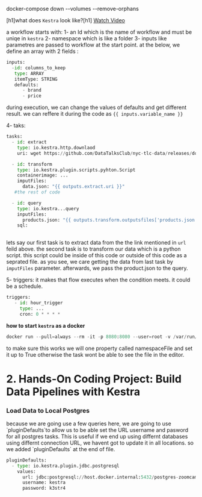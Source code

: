 docker-compose down --volumes --remove-orphans

[h1]what does `Kestra` look like?[h1]
[Watch Video](https://www.youtube.com/watch?v=Np6QmmcgLCs)
 
a workflow starts with: 
1- an Id which is the name of workflow and must be uniqe in `kestra` 
2- namespace which is like a folder
3- inputs like parametres are passed to workflow at the start point. at the below, we define an array with 2 fields :
```python
inputs:
  -id: columns_to_keep
   type: ARRAY
   itemType: STRING
   defaults:
      - brand
      - price
```
during execution, we can change the values of defaults and get different result. we can reffere it during the code as `{{ inputs.variable_name }}`

4- taks: 
```python
tasks:
  - id: extract
    type: io.kestra.http.downlaod
    uri: wget https://github.com/DataTalksClub/nyc-tlc-data/releases/download/green/green_tripdata_2019-10.csv.gz

  - id: transform
    type: io.kestra.plugin.scripts.pyhton.Script
    containerimage: ...
    imputFiles:
      data.json: "{{ outputs.extract.uri }}"
   #the rest of code

  - id: query
    type: io.kestra...query
    inputFiles:
      products.json: "{{ outputs.transform.outputsfiles['products.json'] }}"
    sql:
      
```
lets say our first task is to extract data from the the link mentioned in `url` feild above. the second task is to transform our data which is a python script. this script could be inside of this code or outside of this code as a seprated file. as you see, we care getting the data from last task by `imputFiles` parameter. afterwards, we pass the product.json to the query. 

5- triggers: it makes that flow executes when the condition meets. it could be a schedule.

```python
triggers:
   - id: hour_trigger
     type: ...
     cron: 0 * * * *
```

**how to start `kestra` as a docker**
```python
docker run --pull=always --rm -it -p 8080:8080 --user=root -v /var/run/docker.sock:/var/run/docker.sock -v /tmp:/tmp kestra/kestra:latest server local
```


to make sure this works we will one property called namespaceFile and set it up to True otherwise the task wont be able to see the file in the editor.

<h1>2. Hands-On Coding Project: Build Data Pipelines with Kestra</h1>
<h3>Load Data to Local Postgres</h3>
because we are going use a few queries here, we are going to use `pluginDefaults`to allow us to be able set the URL username and pasword for all postgres tasks. This is useful if we end up using differnt databases using differnt connection URL, we havent got to update it in all locations. so we added `pluginDefaults` at the end of file.

```python
pluginDefaults:
  - type: io.kestra.plugin.jdbc.postgresql
    values:
      url: jdbc:postgresql://host.docker.internal:5432/postgres-zoomcamp
      username: kestra
      password: k3str4
```
